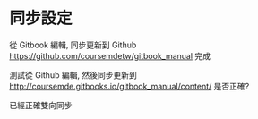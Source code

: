 # 同步設定
從 Gitbook 編輯, 同步更新到 Github https://github.com/coursemdetw/gitbook_manual 完成

測試從 Github 編輯, 然後同步更新到 http://coursemde.gitbooks.io/gitbook_manual/content/ 是否正確?

已經正確雙向同步

